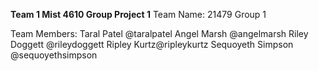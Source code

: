 **Team 1 Mist 4610 Group Project 1**
Team Name:
21479 Group 1

Team Members:
Taral Patel @taralpatel
Angel Marsh @angelmarsh
Riley Doggett @rileydoggett
Ripley Kurtz@ripleykurtz
Sequoyeth Simpson @sequoyethsimpson
